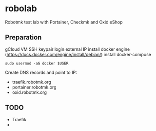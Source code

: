 # robolab
Robotmk test lab with Portainer, Checkmk and Oxid eShop

## Preparation 

gCloud VM 
SSH keypair login 
external IP 
install docker engine (https://docs.docker.com/engine/install/debian/)
install docker-compose

    sudo usermod -aG docker $USER

Create DNS records and point to IP: 
- traefik.robotmk.org
- portainer.robotmk.org
- oxid.robotmk.org



## TODO

- Traefik
- 